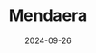 ---  
layout: startup_page  
title: "Mendaera"  
id: "mendaera.com"  
permalink: "/mendaeramendaera.com09262024/"  
website: "https://www.mendaera.com"  
funding_round: "Series B"  
funding_amount: "$73M"  
investors: "Threshold Ventures, Lux Capital, PFM Health Sciences, Fred Moll"  
about: "Mendaera is developing a handheld robotic interventional platform for mainstream medical procedures. Its platform combines robotics, AI, real-time imaging, and virtual connectivity to improve the quality and accessibility of care, addressing healthcare provider shortages and rising costs. The goal is to enhance patient experience, increase access to high-quality care, reduce overall costs, and improve healthcare provider satisfaction."  
markets: "Medical Robotics, AI, Healthcare Technology, Medical Equipment Manufacturing"  
hq: "San Mateo, California, United States"  
founded_year: "2020"  
linkedin: "https://www.linkedin.com/company/mendaera-inc"  
twitter: ""  
instagram: ""  
facebook: ""  
crunchbase: "https://www.crunchbase.com/organization/mendaera"  
pitchbook: "https://pitchbook.com/profiles/company/462467-80"  

date_display: "26-Sep-2024"  
date: "2024-09-26"

# SEO Optimization  
meta_title: "Mendaera - Series B Funding ($73M)"  
meta_description: "Mendaera, Mendaera is developing a handheld robotic interventional platform for mainstream medical procedures. Its platform combines robotics, AI, real-time ima..."  
meta_keywords: "Mendaera, Medical Robotics, AI, Healthcare Technology, Medical Equipment Manufacturing, Series B funding"  
canonical_url: "https://startup.projectstartups.com/mendaeramendaera.com09262024/"  
---